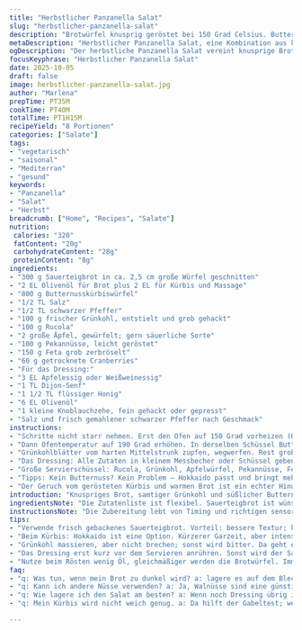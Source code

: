 ```yaml
---
title: "Herbstlicher Panzanella Salat"
slug: "herbstlicher-panzanella-salat"
description: "Brotwürfel knusprig geröstet bei 150 Grad Celsius. Butternusskürbis mit Salz, Pfeffer und Olivenöl bei 190 Grad Celsius backen bis zart, etwa 30-40 Minuten, wichtiger als exakte Zeit. Grünkohl massieren, damit er weich wird und weniger bitter. Dressing aus Apfelessig, Dijon-Senf, Honig, Olivenöl und Knoblauch, leicht säuerlich und süß. Rucola, Äpfel, Pekannüsse, Feta, getrocknete Cranberries ergänzen Textur und Geschmack. Wer keinen Butternut will, kann Hokkaido nehmen, schmeckt intensiver. Timing und Geräte anpassen, wichtige Indikatoren für Perfektion: Farbe, Bissfestigkeit, Duft. Salat nie zu früh anrichten, sonst wird Brot labberig."
metaDescription: "Herbstlicher Panzanella Salat, eine Kombination aus knusprigem Brot, samtigem Grünkohl und süßlichem Butternusskürbis, die den Herbst auf den Tisch zaubert."
ogDescription: "Der herbstliche Panzanella Salat vereint knusprige Brotwürfel und aromatischen Kürbis zu einem Fest für die Sinne, perfekt für die kühlere Jahreszeit."
focusKeyphrase: "Herbstlicher Panzanella Salat"
date: 2025-10-05
draft: false
image: herbstlicher-panzanella-salat.jpg
author: "Marlena"
prepTime: PT35M
cookTime: PT40M
totalTime: PT1H15M
recipeYield: "8 Portionen"
categories: ["Salate"]
tags:
- "vegetarisch"
- "saisonal"
- "Mediterran"
- "gesund"
keywords:
- "Panzanella"
- "Salat"
- "Herbst"
breadcrumb: ["Home", "Recipes", "Salate"]
nutrition: 
 calories: "320"
 fatContent: "20g"
 carbohydrateContent: "28g"
 proteinContent: "8g"
ingredients:
- "300 g Sauerteigbrot in ca. 2,5 cm große Würfel geschnitten"
- "2 EL Olivenöl für Brot plus 2 EL für Kürbis und Massage"
- "800 g Butternusskürbiswürfel"
- "1/2 TL Salz"
- "1/2 TL schwarzer Pfeffer"
- "100 g frischer Grünkohl, entstielt und grob gehackt"
- "100 g Rucola"
- "2 große Äpfel, gewürfelt; gern säuerliche Sorte"
- "100 g Pekannüsse, leicht geröstet"
- "150 g Feta grob zerbröselt"
- "60 g getrocknete Cranberries"
- "Für das Dressing:"
- "3 EL Apfelessig oder Weißweinessig"
- "1 TL Dijon-Senf"
- "1 1/2 TL flüssiger Honig"
- "6 EL Olivenöl"
- "1 kleine Knoblauchzehe, fein gehackt oder gepresst"
- "Salz und frisch gemahlener schwarzer Pfeffer nach Geschmack"
instructions:
- "Schritte nicht starr nehmen. Erst den Ofen auf 150 Grad vorheizen (Ober- und Unterhitze). Brotwürfel mit knapp 1-2 EL Olivenöl in einer großen Schüssel wenden, gleichmäßig auf ein Backblech legen. Wärmestand richtig: Brot wird nicht dunkel, sondern knusprig, innen noch fluffig. Etwa 15-18 Minuten rösten, zwischendurch wenden. Wichtig: auf Farbe achten, goldbraun, aber nicht schwarz."
- "Dann Ofentemperatur auf 190 Grad erhöhen. In derselben Schüssel Butternusskürbis mit 1/2 TL Salz, 1/2 TL Pfeffer und ca. 2 EL Olivenöl vermischen. Kürbiswürfel auf einem zweiten Blech verteilen, nicht überlappend. Backen, bis Gabel leicht hinein gleitet und Kürbis schön gegart aber noch formstabil ist. Dauert je nach Backofen 30 bis 40 Minuten. Kürbis duftet süßlich, Farbe satt orange. Auskühlen lassen, sonst matscht später Salat."
- "Grünkohlblätter vom harten Mittelstrunk zupfen, wegwerfen. Rest grob hacken. In große Schüssel geben, großzügig Olivenöl beträufeln. Mit den Händen massieren, bis Farbe sich verdunkelt und Blätter samtiger wirken. 2-3 Minuten, Hände ruhig rubbeln. Brechen vermeiden, sonst wird bitter. Massieren sorgt für bessere Verdauung und Geschmack, besser als einfach Rucola."
- "Das Dressing: Alle Zutaten in kleinem Messbecher oder Schüssel geben. Mit Schneebesen oder Gabel kräftig verrühren, bis sich Honig und Senf aufgelöst haben und eine homogene Emulsion entsteht. Abschmecken, ruhig kräftig würzen, denn Grünkohl und Kürbis saugen Geschmack stark auf. Knoblauch gibt leicht Schärfe, nicht zuviel, bitter sonst."
- "Große Servierschüssel: Rucola, Grünkohl, Apfelwürfel, Pekannüsse, Feta, getrocknete Cranberries, Kürbis und Brot vermengen. Entweder sofort mit Dressing vermengen oder Dressing separat anbieten, wenn der Salat nicht direkt gegessen wird, damit Brot knusprig bleibt. Wenn Sie mit dem Dressing früh vermischen, warte mindestens 5 Minuten, damit die Aromen sich verbinden und das Brot etwas anzieht. Optimal sind frische, knackige, herbe und süße Komponenten – nicht zu süß, nicht zu sauer."
- "Tipps: Kein Butternuss? Kein Problem – Hokkaido passt und bringt mehr Intensität. Beim Brotrieb unbedingt Konvektion nutzen oder Umluft, für gleichmäßige Röstaromen. Brot nicht zu fein schneiden, sonst zu dunkel. Pekannüsse können durch Walnüsse ersetzt werden, geröstet ohne Öl besser für extra Nussgeschmack. Wenn zu wenig Zeit, Kürbis in der Pfanne bei mittlerer Hitze leicht anrösten; schmeckt anders, aber brauchbar. Grünkohl nicht zu grob schneiden, sonst schwer zu kauen. Dressing erst kurz vor Verwendung einrühren, sonst wird Salat matschig."
- "Der Geruch vom gerösteten Kürbis und warmen Brot ist ein echter Hinweis auf fertig. Auch der Crunch beim Probieren vom Brot signalisiert siegelnde Qualität. Und bitte nicht nur Zeit festhalten, oft liegt´s an Auftfaltern wie Herdabdeckung, Luftfeuchtigkeit, Brotart. Kochen heißt spüren und riechen, nicht nur messen."
introduction: "Knuspriges Brot, samtiger Grünkohl und süßlicher Butternusskürbis – klingt simpel, bringt aber eine komplexe Geschmacksmischung auf den Tisch, die ich beim experimentieren in meiner Küche immer wieder neu entdecke. Nicht zuletzt die richtige Behandlung von Grünkohl, der sonst schnell zäh und bitter wird, macht hier den Unterschied. Dazu kommen die knackige Frische von Äpfeln und die nussige Tiefe von Pekannüssen, die dem Ganzen den letzten Schliff geben. Den Kürbis backe ich lieber etwas länger und nicht zu heiß, damit er weich, aber noch formstabil bleibt – so saugt er nicht zu viel Dressing an. Das Dressing selbst ist eine kleine Balance aus süß, sauer und würzig, die ich oft variiere – manchmal mit etwas Ahornsirup oder geröstetem Knoblauch, je nach Laune. Das Ergebnis schmeckt immer anders, bleibt aber spannend – Herbst auf dem Teller."
ingredientsNote: "Die Zutatenliste ist flexibel. Sauerteigbrot ist wünschenswert für Mehr Aroma und bessere Kruste, aber auch kräftiges Landbrot funktioniert. Würfel nicht zu klein schneiden, sonst verbrennen sie schnell. Butternusskürbis kann durch Hokkaido ersetzt werden, er braucht aber etwas kürzere Garzeit und muss nicht geschält werden. Grünkohl gründlich massieren, das verändert Geschmack und Textur drastisch, sonst oft bitter und zäh. Getrocknete Cranberries bringen Süße; alternativ passen auch getrocknete Kirschen oder Feigen, je nachdem was man Zuhause hat oder wie süß man es mag. Pekannüsse geben eine leichte Süße und Crunch, Walnüsse passen als günstige Alternative. Beim Dressing ruhig experimentieren: Apfelessig oder Weißweinessig, Honig oder Ahornsirup, Knoblauch frisch oder geröstet – immer auf Balance achten."
instructionsNote: "Die Zubereitung lebt von Timing und richtigen sensorischen Einschätzungen. Ofentemperatur korrekt einstellen – 150 Grad für das Brot sorgt für gleichmäßigen, schonenden Toast ohne Verbrennen. 190 Grad sind optimal für Kürbis, man will ihn weich, aber nicht zerfallen, der Gabeltest ist hier der beste Indikator. Beim Grünkohl nicht abkürzen, reichlich kneten, bis die Farbe sich ändert und die Blätter fühlbar weicher sind. Das Dressing rühre ich immer zuletzt an, so bleibt es frisch. Salat bestenfalls sofort servieren, sonst wird Brot weich und unangenehm. Falls Dressing vorher gemischt werden soll, kurz vor dem Servieren untermischen oder separat reichen. Und nicht vergessen Brotwürfel immer auf Backpapier oder Blech ohne Überlappung verteilen, sonst keine gleichmäßige Röstung. In der Küche immer auch auf Gerüche und Klang achten: Das leise Knistern des Brotes und süßliche Dampfwolken vom Kürbis signalisieren Fortschritt. Mit Erfahrung wird man hier richtig sicher."
tips:
- "Verwende frisch gebackenes Sauerteigbrot. Vorteil: bessere Textur; knusprig und aromatisch. Wenn kein Sauerteig verfügbar, dann kräftiges Landbrot nutzen; das geht auch."
- "Beim Kürbis: Hokkaido ist eine Option. Kürzerer Garzeit, aber intensiver im Geschmack. Wenn geröstet, darauf achten, dass es schön süßlich duftet; das ist ein Zeichen."
- "Grünkohl massieren, aber nicht brechen; sonst wird bitter. Da geht es um Textur. Trau dich, Hände intensiv zu benutzen. Je länger, desto samtiger."
- "Das Dressing erst kurz vor dem Servieren anrühren. Sonst wird der Salat matschig, und das Brot verliert seinen Crunch. Aromen müssen erst richtig zueinander finden."
- "Nutze beim Rösten wenig Öl, gleichmäßiger werden die Brotwürfel. Immer wenden, keine Überlappung auf dem Blech. Achte auf die goldene Farbe, das ist wichtig."
faq:
- "q: Was tun, wenn mein Brot zu dunkel wird? a: lagere es auf dem Blech, wende es öfter. Wenn es über eine Stunde dauert, kann niedriger die Hitze testen."
- "q: Kann ich andere Nüsse verwenden? a: Ja, Walnüsse sind eine günstige Alternative. Sie sind etwas weicher im Biss, aber bieten dennoch guten Crunch."
- "q: Wie lagere ich den Salat am besten? a: Wenn noch Dressing übrig ist, separat im Kühlschrank aufbewahren; Salat bleibt frisch und knackig."
- "q: Mein Kürbis wird nicht weich genug. a: Da hilft der Gabeltest; wenn nicht gut eindringt, noch etwas länger im Ofen lassen und auf die Temperatur achten."

---
```

